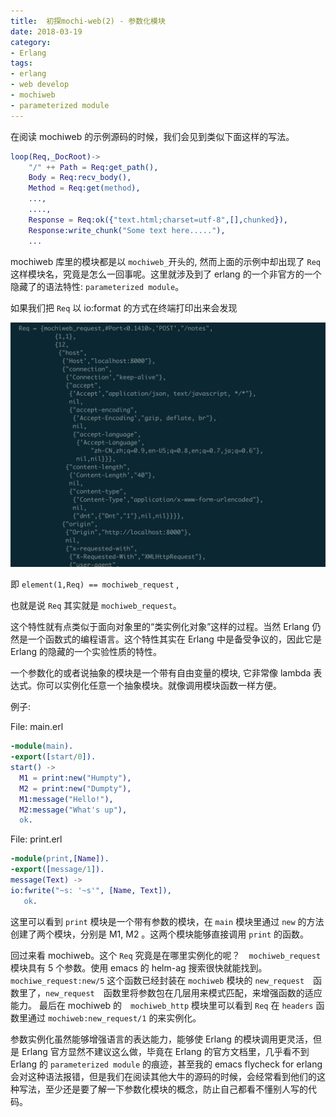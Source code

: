 ```yaml
---
title:  初探mochi-web(2) - 参数化模块
date: 2018-03-19
category: 
- Erlang
tags:
- erlang
- web develop
- mochiweb
- parameterized module
---
```



在阅读 mochiweb 的示例源码的时候，我们会见到类似下面这样的写法。
```erlang
loop(Req,_DocRoot)->
    "/" ++ Path = Req:get_path(),
    Body = Req:recv_body(),
    Method = Req:get(method),
    ...,
    ....,
    Response = Req:ok({"text.html;charset=utf-8",[],chunked}),
    Response:write_chunk("Some text here....."),
    ...
```
mochiweb  库里的模块都是以 `mochiweb_`开头的, 然而上面的示例中却出现了 `Req` 这样模块名，究竟是怎么一回事呢。这里就涉及到了 erlang 的一个非官方的一个隐藏了的语法特性: `parameterized module`。

 如果我们把 `Req` 以 io:format 的方式在终端打印出来会发现 
 
 ![](/images/2018-03-19-mochiweb-tutorial-2-01.png)
 
  即 `element(1,Req) == mochiweb_request` , 

 也就是说 `Req` 其实就是 `mochiweb_request`。
 
  这个特性就有点类似于面向对象里的“类实例化对象”这样的过程。当然 Erlang 仍然是一个函数式的编程语言。这个特性其实在 Erlang 中是备受争议的，因此它是 Erlang 的隐藏的一个实验性质的特性。
 
 一个参数化的或者说抽象的模块是一个带有自由变量的模块,  它非常像 lambda 表达式。你可以实例化任意一个抽象模块。就像调用模块函数一样方便。
 
例子:

File: main.erl
```erlang
-module(main).
-export([start/0]).
start() ->
  M1 = print:new("Humpty"),
  M2 = print:new("Dumpty"),
  M1:message("Hello!"),
  M2:message("What's up"),
  ok.
```

File: print.erl
```erlang
-module(print,[Name]).
-export([message/1]).
message(Text) ->
io:fwrite("~s: '~s'", [Name, Text]),
   ok.
```
 
  这里可以看到 `print` 模块是一个带有参数的模块，在 `main` 模块里通过 `new` 的方法创建了两个模块，分别是 M1, M2 。这两个模块能够直接调用 `print` 的函数。
  
回过来看 mochiweb。这个 `Req` 究竟是在哪里实例化的呢？　`mochiweb_request` 模块具有 5 个参数。使用 emacs 的 helm-ag 搜索很快就能找到。`mochiwe_request:new/5` 这个函数已经封装在 `mochiweb`  模块的 `new_request`　函数里了，`new_request`　函数里将参数包在几层用来模式匹配，来增强函数的适应能力。 最后在 mochiweb 的　`mochiweb_http` 模块里可以看到 `Req` 在 `headers`  函数里通过 `mochiweb:new_request/1` 的来实例化。

 参数实例化虽然能够增强语言的表达能力，能够使 Erlang 的模块调用更灵活，但是 Erlang 官方显然不建议这么做，毕竟在 Erlang 的官方文档里，几乎看不到 Erlang 的 `parameterized module`  的痕迹，甚至我的 emacs flycheck for erlang  会对这种语法报错，但是我们在阅读其他大牛的源码的时候，会经常看到他们的这种写法，至少还是要了解一下参数化模块的概念，防止自己都看不懂别人写的代码。
